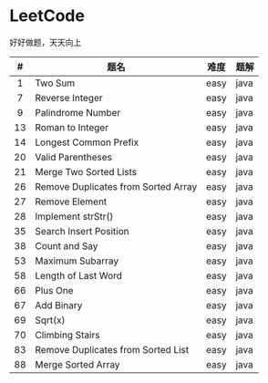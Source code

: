 # LeetCode
好好做题，天天向上

|#|题名|难度|题解|
|:----:|----|----|----|
|1|Two Sum|easy|java|
|7|Reverse Integer|easy|java|
|9|Palindrome Number|easy|java|
|13|Roman to Integer|easy|java|
|14|Longest Common Prefix|easy|java|
|20|Valid Parentheses|easy|java|
|21|Merge Two Sorted Lists|easy|java|
|26|Remove Duplicates from Sorted Array|easy|java|
|27|Remove Element|easy|java|
|28|Implement strStr()|easy|java|
|35|Search Insert Position|easy|java|
|38|Count and Say|easy|java|
|53|Maximum Subarray|easy|java|
|58|Length of Last Word|easy|java|
|66|Plus One|easy|java|
|67|Add Binary|easy|java|
|69|Sqrt(x)|easy|java|
|70|Climbing Stairs|easy|java|
|83|Remove Duplicates from Sorted List|easy|java|
|88|Merge Sorted Array|easy|java|